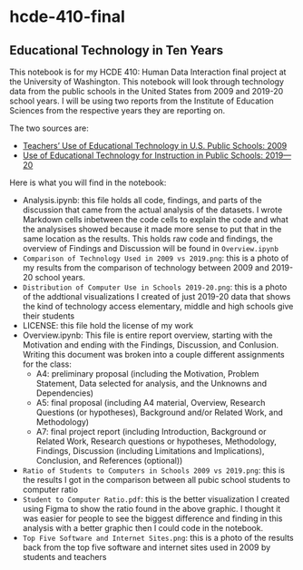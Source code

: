 # hcde-410-final
## Educational Technology in Ten Years

This notebook is for my HCDE 410: Human Data Interaction final project at the University of Washington. This notebook will look through technology data from the public schools in the United States from 2009 and 2019-20 school years. I will be using two reports from the Institute of Education Sciences from the respective years they are reporting on. 

The two sources are:
- [Teachers’ Use of Educational Technology in U.S. Public Schools: 2009](https://nces.ed.gov/pubs2010/2010040.pdf)
- [Use of Educational Technology for Instruction in Public Schools: 2019—20](https://nces.ed.gov/pubs2021/2021017.pdf)

Here is what you will find in the notebook:
- <bold>Analysis.ipynb:</bold> this file holds all code, findings, and parts of the discussion that came from the actual analysis of the datasets. I wrote Markdown cells inbetween the code cells to explain the code and what the analysises showed because it made more sense to put that in the same location as the results. This holds raw code and findings, the overview of Findings and Discussion will be found in ``Overview.ipynb``
- ``Comparison of Technology Used in 2009 vs 2019.png``: this is a photo of my results from the comparison of technology between 2009 and 2019-20 school years.
- ``Distribution of Computer Use in Schools 2019-20.png``: this is a photo of the addtional visualizations I created of just 2019-20 data that shows the kind of technology access elementary, middle and high schools give their students 
- <bold>LICENSE:</bold> this file hold the license of my work
- <bold>Overview.ipynb:</bold> This file is entire report overview, starting with the Motivation and ending with the Findings, Discussion, and Conlusion. Writing this document was broken into a couple different assignments for the class:
  - A4: preliminary proposal (including the Motivation, Problem Statement, Data selected for analysis, and the Unknowns and Dependencies)
  - A5: final proposal (including A4 material, Overview, Research Questions (or hypotheses), Background and/or Related Work, and Methodology)
  - A7: final project report (including Introduction, Background or Related Work, Research questions or hypotheses, Methodology, Findings, Discussion (including Limitations and Implications), Conclusion, and References (optional))
- ``Ratio of Students to Computers in Schools 2009 vs 2019.png``: this is the results I got in the comparison between all pubic school students to computer ratio
- ``Student to Computer Ratio.pdf``: this is the better visualization I created using Figma to show the ratio found in the above graphic. I thought it was easier for people to see the biggest difference and finding in this analysis with a better graphic then I could code in the notebook.
- ``Top Five Software and Internet Sites.png``: this is a photo of the results back from the top five software and internet sites used in 2009 by students and teachers